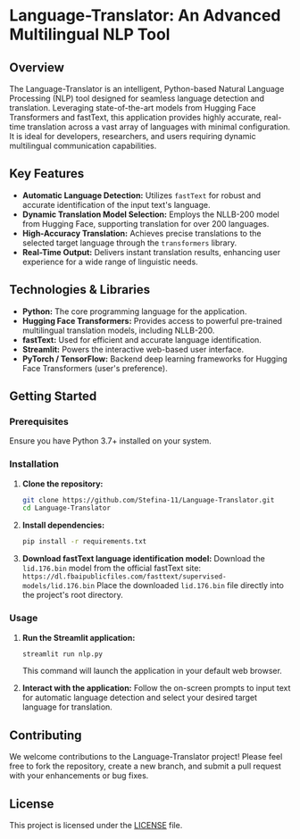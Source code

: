 # Language-Translator: An Advanced Multilingual NLP Tool

## Overview
The Language-Translator is an intelligent, Python-based Natural Language Processing (NLP) tool designed for seamless language detection and translation. Leveraging state-of-the-art models from Hugging Face Transformers and fastText, this application provides highly accurate, real-time translation across a vast array of languages with minimal configuration. It is ideal for developers, researchers, and users requiring dynamic multilingual communication capabilities.

## Key Features
-   **Automatic Language Detection:** Utilizes `fastText` for robust and accurate identification of the input text's language.
-   **Dynamic Translation Model Selection:** Employs the NLLB-200 model from Hugging Face, supporting translation for over 200 languages.
-   **High-Accuracy Translation:** Achieves precise translations to the selected target language through the `transformers` library.
-   **Real-Time Output:** Delivers instant translation results, enhancing user experience for a wide range of linguistic needs.

## Technologies & Libraries
-   **Python:** The core programming language for the application.
-   **Hugging Face Transformers:** Provides access to powerful pre-trained multilingual translation models, including NLLB-200.
-   **fastText:** Used for efficient and accurate language identification.
-   **Streamlit:** Powers the interactive web-based user interface.
-   **PyTorch / TensorFlow:** Backend deep learning frameworks for Hugging Face Transformers (user's preference).

## Getting Started

### Prerequisites
Ensure you have Python 3.7+ installed on your system.

### Installation

1.  **Clone the repository:**
    ```bash
    git clone https://github.com/Stefina-11/Language-Translator.git
    cd Language-Translator
    ```

2.  **Install dependencies:**
    ```bash
    pip install -r requirements.txt
    ```

3.  **Download fastText language identification model:**
    Download the `lid.176.bin` model from the official fastText site:
    `https://dl.fbaipublicfiles.com/fasttext/supervised-models/lid.176.bin`
    Place the downloaded `lid.176.bin` file directly into the project's root directory.

### Usage

1.  **Run the Streamlit application:**
    ```bash
    streamlit run nlp.py
    ```
    This command will launch the application in your default web browser.

2.  **Interact with the application:**
    Follow the on-screen prompts to input text for automatic language detection and select your desired target language for translation.

## Contributing
We welcome contributions to the Language-Translator project! Please feel free to fork the repository, create a new branch, and submit a pull request with your enhancements or bug fixes.

## License
This project is licensed under the [LICENSE](LICENSE) file.
